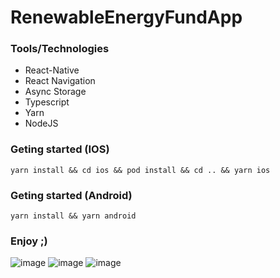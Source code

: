 # RenewableEnergyFundApp

### Tools/Technologies

- React-Native
- React Navigation
- Async Storage
- Typescript
- Yarn
- NodeJS

### Geting started (IOS)

```
yarn install && cd ios && pod install && cd .. && yarn ios
```

### Geting started (Android)

```
yarn install && yarn android
```

### Enjoy ;)

![image](https://user-images.githubusercontent.com/52223211/216528318-402ffbcd-580b-41dc-974e-226a79640db3.png)
![image](https://user-images.githubusercontent.com/52223211/216528332-5b8a7bfa-814d-462e-abad-0090f8ec67f1.png)
![image](https://user-images.githubusercontent.com/52223211/216528352-656d8a14-4dd8-4d5e-96d8-22e38938b1d9.png)

